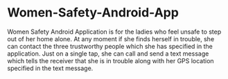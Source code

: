 # Women-Safety-Android-App
Women Safety Android Application is for the ladies who feel unsafe to step out of her home alone. At any moment if she finds herself in trouble, she can contact the three trustworthy people which she has specified in the application. Just on a single tap, she can call and send a text message which tells the receiver that she is in trouble along with her GPS location specified in the text message.
